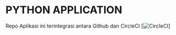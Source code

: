 # PYTHON APPLICATION
Repo Aplikasi ini terintegrasi antara Github dan CircleCI
[![CircleCI](https://app.circleci.com/pipelines/github/dwi-sp/pythonci)]